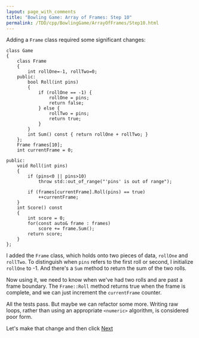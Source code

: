 ```yaml
---
layout: page_with_comments
title: "Bowling Game: Array of Frames: Step 10"
permalink: /TDD/cpp/BowlingGame/ArrayOfFrames/Step10.html
---
```


Adding a ```Frame``` class required some significant changes:

```
class Game
{
    class Frame
    {
        int rollOne=-1, rollTwo=0;
    public:
        bool Roll(int pins)
        {
            if (rollOne == -1) {
                rollOne = pins;
                return false;
            } else {
                rollTwo = pins;
                return true;
            }
        }
        int Sum() const { return rollOne + rollTwo; }
    };
    Frame frames[10];
    int currentFrame = 0;

public:
    void Roll(int pins)
    {
        if (pins<0 || pins>10)
            throw std::out_of_range("'pins' is out of range");
            
        if (frames[currentFrame].Roll(pins) == true)
            ++currentFrame;
    }
    int Score() const
    {
        int score = 0;
        for(const auto& frame : frames)
            score += frame.Sum();
        return score;
    }
};    
```

I added the ```Frame``` class, which holds onto two pieces of data, ```rollOne``` and ```rollTwo```. To distinguish when ```pins``` refers to the first roll or second, I initialize ```rollOne``` to -1.
And there's a ```Sum``` method to return the sum of the two rolls.

Now using it, we need to know when we've had two rolls and are past a frame boundary. The ```Frame::Roll``` method returns true when the frame is complete, and we can just increment the ```currentFrame``` counter.

All the tests pass. But maybe we can refactor some more. Writing raw loops, rather than using an appropriate ```<numeric>``` algorithm, is considered poor form. 

Let's make that change and then click [Next](Step11.html)

